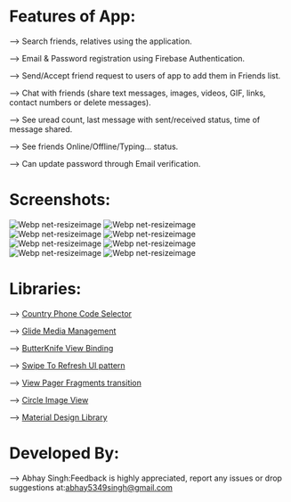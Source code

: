 # Features of App:
--> Search friends, relatives using the application.




--> Email & Password registration using Firebase Authentication.

--> Send/Accept friend request to users of app to add them in Friends list.

--> Chat with friends (share text messages, images, videos, GIF, links, contact numbers or delete messages).

--> See uread count, last message with sent/received status, time of message shared.

--> See friends Online/Offline/Typing... status.

--> Can update password through Email verification.

# Screenshots:
![Webp net-resizeimage](https://user-images.githubusercontent.com/48565759/103351923-bbd3c800-4aca-11eb-982d-fa0f965704c0.png)
![Webp net-resizeimage](https://user-images.githubusercontent.com/48565759/103352150-69df7200-4acb-11eb-98f5-83c140b2a00f.png)
![Webp net-resizeimage](https://user-images.githubusercontent.com/48565759/103352032-19681480-4acb-11eb-8290-c5cc09275002.png)
![Webp net-resizeimage](https://user-images.githubusercontent.com/48565759/103352304-e3776000-4acb-11eb-8bf4-f6e37ee1e8c2.png)
![Webp net-resizeimage](https://user-images.githubusercontent.com/48565759/103352449-4668f700-4acc-11eb-8714-adcd7e54ba42.png)
![Webp net-resizeimage](https://user-images.githubusercontent.com/48565759/103352612-a9f32480-4acc-11eb-997c-02560e8ab90c.png)
![Webp net-resizeimage](https://user-images.githubusercontent.com/48565759/103352695-f2aadd80-4acc-11eb-8bcb-0a1c1ed644ee.png)
![Webp net-resizeimage](https://user-images.githubusercontent.com/48565759/103352759-22f27c00-4acd-11eb-820c-eed62c0cba79.png)

# Libraries:
--> [Country Phone Code Selector](https://github.com/hbb20/CountryCodePickerProject)

--> [Glide Media Management](https://github.com/bumptech/glide)

--> [ButterKnife View Binding](https://github.com/JakeWharton/butterknife)

--> [Swipe To Refresh UI pattern](https://developer.android.com/jetpack/androidx/releases/swiperefreshlayout)

--> [View Pager Fragments transition](https://developer.android.com/jetpack/androidx/releases/viewpager2)

--> [Circle Image View](https://github.com/hdodenhof/CircleImageView)

--> [Material Design Library](https://github.com/navasmdc/MaterialDesignLibrary)

# Developed By:
--> Abhay Singh:Feedback is highly appreciated, report any issues or drop suggestions at:[abhay5349singh@gmail.com](mailto:abhay5349singh@gmail.com)
